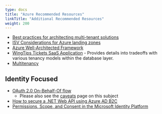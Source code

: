 ```yaml
---
type: docs
title: "Azure Recommended Resources"
linkTitle: "Additional Recommended Resources"
weight: 200
---
```


* [Best practices for architecting multi-tenant solutions](https://aka.ms/multitenancy)
* [ISV Considerations for Azure landing zones](https://aka.ms/isv-landing-zones)
* [Azure Well-Architected Framework](https://docs.microsoft.com/en-us/azure/architecture/framework/)
* [WingTips Tickets SaaS Application](https://docs.microsoft.com/en-us/azure/azure-sql/database/saas-tenancy-welcome-wingtip-tickets-app) - Provides details into tradeoffs with various tenancy models within the database layer.
* [Multitenancy](http://aka.ms/multitenancy)

## Identity Focused

* [OAuth 2.0 On-Behalf-Of flow](https://docs.microsoft.com/en-us/azure/active-directory/develop/v2-oauth2-on-behalf-of-flow)
  * Please also see the [caveats](../components/identity/caveats) page on this subject
* [How to secure a .NET Web API using Azure AD B2C](https://github.com/Azure-Samples/active-directory-aspnetcore-webapp-openidconnect-v2/tree/master/4-WebApp-your-API/4-2-B2C)
* [Permissions, Scope, and Consent in the Microsoft Identity Platform](https://docs.microsoft.com/en-us/azure/active-directory/develop/v2-permissions-and-consent)